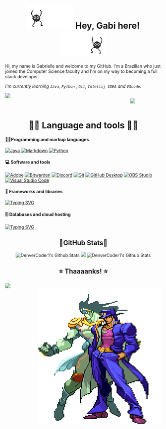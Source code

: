  <!--Introdution-->
<h1 align="center"><img width='150' src="https://github.com/Baralou/Baralou/blob/main/bixin%202.gif"/> Hey, Gabi here!<img  width='150' src="https://github.com/Baralou/Baralou/blob/main/da85c3r-1df833f0-f4ce-4ba0-8576-8541b3470697.gif"/></h1> 


 Hi, my name is Gabrielle and welcome to my GitHub. I'm a Brazilian who just joined the Computer Science faculty and I'm on my way to becoming a full stack developer.  

_I'm currently learning `Java`, `Python` , `Git`, `Intellij IDEA` and `VScode`._  

<p>
	<img align='left' src="https://static.wikia.nocookie.net/b1f1ccc5-fe57-4c59-8312-aa6a0442f194/scale-to-width/370" width='100'></br>
 	<img align='right' src="https://64.media.tumblr.com/5720c0b3f55bbdbb3b9c7753f04fb790/tumblr_moymevmI0v1rwai13o1_500.gif" width='100'>
</p>  
</br>
<div align="center"><h1>🐱‍💻 Language and tools 🐱‍💻</h1></div>  

<div align="left"><h4>🐱‍👤Programming and markup languages</h4></div>  

<p align='left'>
    <a href="https://github.com/search?q=user%3ADenverCoder1+language%3Ajava"><img alt="Java" src="https://custom-icon-badges.demolab.com/badge/Java-007396.svg?logo=java&logoColor=white"></a>
    <a href="https://github.com/search?q=user%3ADenverCoder1+language%3Amarkdown"><img alt="Markdown" src="https://img.shields.io/badge/Markdown-000000.svg?logo=markdown&logoColor=white"></a>    
    <a href="https://github.com/search?q=user%3ADenverCoder1+language%3Apython"><img alt="Python" src="https://img.shields.io/badge/Python-14354C.svg?logo=python&logoColor=white"></a>  

   
<div align="left"><h4>💻 Software and tools</h4></div>

<p align='left'>
    <a href="#"><img alt="Adobe" src="https://img.shields.io/badge/Adobe-FF0000.svg?logo=adobe&logoColor=white"></a>
    <a href="#"><img alt="Bitwarden" src="https://img.shields.io/badge/-Bitwarden-175DDC?logo=bitwarden&logoColor=white"></a>
    <a href="#"><img alt="Discord" src="https://img.shields.io/badge/-Discord-5865F2.svg?logo=discord&logoColor=white"></a>
    <a href="#"><img alt="Git" src="https://img.shields.io/badge/Git-F05033.svg?logo=git&logoColor=white"></a>
    <a href="#"><img alt="GitHub Desktop" src="https://img.shields.io/badge/GitHub%20Desktop-8034A9.svg?logo=github&logoColor=white"></a>
    <a href="#"><img alt="OBS Studio" src="https://img.shields.io/badge/-OBS-302E31?logo=obs-studio&logoColor=white"></a>
    <a href="#"><img alt="Visual Studio Code" src="https://img.shields.io/badge/Visual%20Studio%20Code-0078d7.svg?logo=visual-studio-code&logoColor=white"></a>
</p>


</p>

<div align="left"><h4>🧰 Frameworks and libraries</h4></div>

[![Typing SVG](https://readme-typing-svg.demolab.com?font=DotGothic16&size=28&pause=1000&color=6D008A&width=435&lines=w+o+r+k+i+n+g++_+o+n+_+i+t+.++.++.+;-++n+o+_+d+a+t+a++-)](https://git.io/typing-svg)

<div align="left"><h4>🗄️ Databases and cloud hosting</h4></div>

[![Typing SVG](https://readme-typing-svg.demolab.com?font=DotGothic16&size=28&pause=1000&color=6D008A&width=435&lines=w+o+r+k+i+n+g++_+o+n+_+i+t+.++.++.+;-++n+o+_+d+a+t+a++-)](https://git.io/typing-svg)

 <div align="center"><h2>👾GitHub Stats👾</h2></div>


<div align=center>
<img alt="DenverCoder1's Github Stats" src="https://github-readme-stats.vercel.app/api?username=baralou&show_icons=true&text_color=ffffff&theme=radical&include_all_commits=true&count_private=true" height="100em"/></a>
<img height="100em" src="https://github-readme-stats.vercel.app/api/top-langs/?username=Baralou&layout=compact&langs_count=7&text_color=ffffff&theme=radical"/></a>
  <img alt="DenverCoder1's Github Stats" src="https://streak-stats.demolab.com?user=Baralou&dates=ffffff&theme=radical&date_format=j%20M%5B%20Y%5D" height="100em"/></a>
 </div>

 
 
 
 <div align="center"><h2>⭐ Thaaaanks! ⭐</h2></div>
 

 
  <img align='left' src="https://i.imgur.com/j3G3Y1U.gif" width='300'>
  <img align='right' src="https://github.com/Baralou/Baralou/blob/main/ezgif.com-gif-maker.gif" width='400'>
 
 
